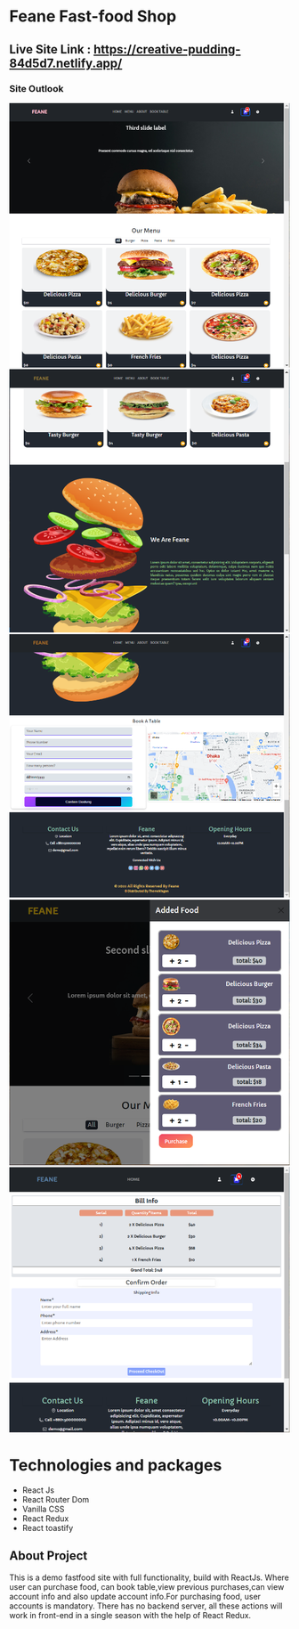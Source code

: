 # Feane Fast-food Shop
## Live Site Link : https://creative-pudding-84d5d7.netlify.app/

### Site Outlook
![alt text](/public/outlook/1.png)
![alt text](/public/outlook/2.png)
![alt text](/public/outlook/3.png)
![alt text](/public/outlook/4.png)
![alt text](/public/outlook/5.png)

# Technologies and packages 
* React Js
* React Router Dom
* Vanilla CSS
* React Redux
* React toastify

## About Project
This is a demo fastfood site with full functionality, build with ReactJs. Where user can purchase food, can book table,view previous purchases,can view account info and also update account info.For purchasing food, user accounts is mandatory. There has no backend server, all these actions will work in front-end in a single season with the help of React Redux.

